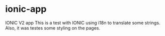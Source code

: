 # ionic-app

IONIC V2 app
This is a test with IONIC using i18n to translate some strings.
Also, it was testes some styling on the pages.
